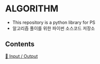 # ALGORITHM
- This repository is a python library for PS
- 알고리즘 풀이를 위한 파이썬 소스코드 저장소

## Contents
[🚩 Input / Output](/input_print)
